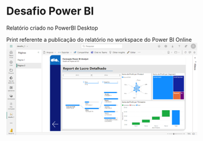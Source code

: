 # Desafio Power BI
Relatório criado no PowerBI Desktop

Print referente a publicação do relatório no workspace do Power BI Online
<img src="/powerbi_desafio.png">

